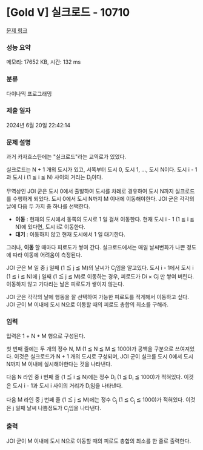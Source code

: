 # [Gold V] 실크로드 - 10710 

[문제 링크](https://www.acmicpc.net/problem/10710) 

### 성능 요약

메모리: 17652 KB, 시간: 132 ms

### 분류

다이나믹 프로그래밍

### 제출 일자

2024년 6월 20일 22:42:14

### 문제 설명

<p>과거 카자흐스탄에는 "실크로드"라는 교역로가 있었다.</p>

<p>실크로드는 N + 1 개의 도시가 있고, 서쪽부터 도시 0, 도시 1, ..., 도시 N이다. 도시 i - 1과 도시 i (1 ≦ i ≦ N) 사이의 거리는 D<sub>i</sub>이다.</p>

<p>무역상인 JOI 군은 도시 0에서 출발하여 도시를 차례로 경유하여 도시 N까지 실크로드를 수행하게 되었다. 도시 0에서 도시 N까지 M 이내에 이동해야한다. JOI 군은 각각의 날에 다음 두 가지 중 하나를 선택한다.</p>

<ul>
	<li><strong>이동</strong> : 현재의 도시에서 동쪽의 도시로 1 일 걸쳐 이동한다. 현재 도시 i - 1 (1 ≦ i ≦ N)에 있다면, 도시 i로 이동한다.</li>
	<li><strong>대기</strong> : 이동하지 않고 현재 도시에서 1 일 대기한다.</li>
</ul>

<p>그러나, <strong>이동 </strong>할 때마다 피로도가 쌓여 간다. 실크로드에서는 매일 날씨변화가 나쁜 정도에 따라 이동에 어려움이 측정된다.</p>

<p>JOI 군은 M 일 중 j 일째 (1 ≦ j ≦ M)의 날씨가 C<sub>j</sub>임을 알고있다. 도시 i - 1에서 도시 i (1 ≦ i ≦ N)에 j 일째 (1 ≦ j ≦ M)로 이동하는 경우, 피로도가 Di × Cj 만 쌓여 버린다. 이동하지 않고 기다리는 날은 피로도가 쌓이지 않는다.</p>

<p>JOI 군은 각각의 날에 행동을 잘 선택하여 가능한 피로도를 적게해서 이동하고 싶다. JOI 군이 M 이내에 도시 N으로 이동할 때의 피로도 총합의 최소를 구해라.</p>

### 입력 

 <p>입력은 1 + N + M 행으로 구성된다.</p>

<p>첫 번째 줄에는 두 개의 정수 N, M (1 ≦ N ≦ M ≦ 1000)가 공백을 구분으로 쓰여져있다.  이것은 실크로드가 N + 1 개의 도시로 구성되며, JOI 군이 실크를 도시 0에서 도시 N까지 M 이내에 실시해야한다는 것을 나타낸다.</p>

<p>다음 N 라인 중 i 번째 줄 (1 ≦ i ≦ N)에는 정수 D<sub>i</sub> (1 ≦ D<sub>i</sub> ≦ 1000)가 적혀있다. 이것은 도시 i - 1과 도시 i 사이의 거리가 D<sub>i</sub>임을 나타낸다.</p>

<p>다음 M 라인 중 j 번째 줄 (1 ≦ j ≦ M)에는 정수 C<sub>j</sub> (1 ≦ C<sub>j</sub> ≦ 1000)가 적혀있다. 이것은 j 일째 날씨 나쁨정도가 C<sub>j</sub>임을 나타낸다.</p>

### 출력 

 <p>JOI 군이 M 이내에 도시 N으로 이동할 때의 피로도 총합의 최소를 한 줄로 출력한다.</p>

